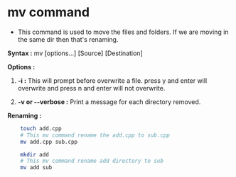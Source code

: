 # mv command

* This command is used to move the files and folders. If we are moving in the same dir then that's renaming.

**Syntax :** mv [options...] [Source] [Destination]

**Options :**

1. **-i :** This will prompt before overwrite a file. press y and enter will overwrite and press n and enter will not overwrite.

2. **-v or --verbose :** Print a message for each directory removed.

**Renaming :**

``` bash
    touch add.cpp
    # This mv command rename the add.cpp to sub.cpp
    mv add.cpp sub.cpp

    mkdir add
    # This mv command rename add directory to sub
    mv add sub
```
